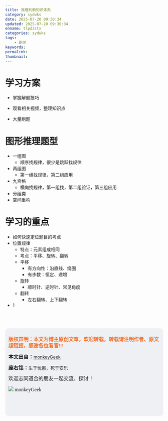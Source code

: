 ```yaml
---
title: 推理判断知识体系
category: sydwks
date: 2025-07-20 09:30:34
updated: 2025-07-20 09:30:34
enname: tlpdzstx
categories: sydwks
tags:
    - 职测
keywords:
permalink:
thumbnail:
---
```


# 学习方案

- 掌握解题技巧

- 观看相关视频，整理知识点

- 大量刷题

# 图形推理题型
- 一组图
  - 顺序找规律，很少是跳跃找规律
- 两组图
  - 第一组找规律，第二组应用
- 九宫格
  - 横向找规律，第一组找，第二组验证，第三组应用
- 分组类
- 空间重构

# 学习的重点
- 如何快速定位题目的考点
- 位置规律
  - 特点：元素组成相同
  - 考点：平移、旋转、翻转
  - 平移
    - 有方向性：沿直线、绕圈
    - 有步数：恒定、递增
  - 旋转
    - 顺时针、逆时针、常见角度
  - 翻转
    - 左右翻转、上下翻转
- 1




</br>

</br>

</br>

<script>
var _hmt = _hmt || [];
(function() {
  var hm = document.createElement("script");
  hm.src = "https://hm.baidu.com/hm.js?2f798e6b269c8a40f12bef25d7f1876d";
  var s = document.getElementsByTagName("script")[0]; 
  s.parentNode.insertBefore(hm, s);
})();
</script>

<div style="height:260px; background-color:rgb(238,240,244); padding:10px;border-radius:10px;">
    <p style="color:#f36c21;font:bold 16px/20px 'kaiTi';">
      版权声明：本文为博主原创文章，欢迎转载，转载请注明作者、原文超链接，感谢各位看官!!!
    </p>
    <p>
      <span style="font:bold 16px/20px 'kaiTi';">本文出自：</span><a href="https://monkeyGeek369.github.io">monkeyGeek</a> 
    </p>
    <p>
      <span style="font:bold 16px/20px 'kaiTi';">座右铭：</span><span>生于忧患，死于安乐</span> 
    </p>
    <p>
      <span style="font:16px/20px 'kaiTi';">欢迎志同道合的朋友一起交流、探讨！</span> 
    </p>
    <img style="height:auto; width:auto;flot:left;" src="../../../../image/monkey64.png" /><span style="font:16px/20px 'kaiTi';flot:left;">   monkeyGeek</span>
